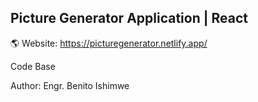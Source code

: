 ## Picture Generator Application | React

🌎 Website: https://picturegenerator.netlify.app/

Code Base

Author: Engr. Benito Ishimwe
